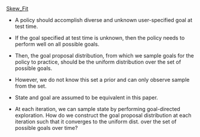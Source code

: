 [Skew_Fit](Skew_fit_state_covering_self_supervised_RL.pdf)

- A policy should accomplish diverse and unknown user-specified goal at test time.

- If the goal specified at test time is unknown, then the policy needs to perform well on all possible goals.

- Then, the goal proposal distribution, from which we sample goals for the policy to practice, should be the uniform distribution over the set of possible goals.

- However, we do not know this set a prior and can only observe sample from the set.

- State and goal are assumed to be equivalent in this paper.

- At each iteration, we can sample state by performing goal-directed exploration. How do we construct the goal proposal distribution at each iteration such that it converges to the uniform dist. over the set of possible goals over time?

